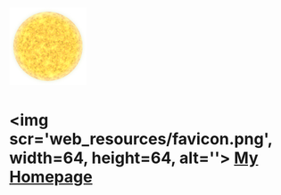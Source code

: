 # [![](web_resources/favicon.png)](https://parsecpersec.github.io)

# <img scr='web_resources/favicon.png', width=64, height=64, alt=''> [My Homepage](https://parsecpersec.github.io)
